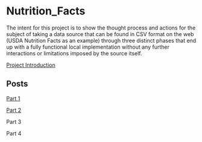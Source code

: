 # Nutrition_Facts

The intent for this project is to show the thought process and actions for the subject of taking a data source that can be found in CSV format on the web (USDA Nutrition Facts as an example) through three distinct phases that end up with a fully functional local implementation without any further interactions or limitations imposed by the source itself.

[Project Introduction](./draft/Project_Nutrition_Facts_Introduction.md)

## Posts

[Part 1](./draft/Project_Nutrition_Facts_Part_1.md)

[Part 2](./draft/Project_Nutrition_Facts_Part_2.md)

Part 3

Part 4
